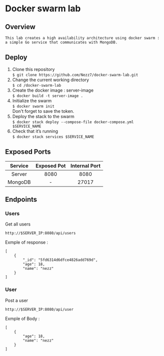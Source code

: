 # Docker swarm lab

## Overview 
    This lab creates a high availability architecture using docker swarm :
    a simple Go service that communicates with MongoDB.
## Deploy
1. Clone this repository <br>
`$ git clone https://github.com/Nezz7/docker-swarm-lab.git`
2. Change the current working directory <br>
`$ cd /docker-swarm-lab`<br>
3. Create the docker image : server-image  <br>
`$ docker build -t server-image .`<br>
4. Initialize the swarm <br>
`$ docker swarm init`<br>
Don't forget to save the token.<br>
5. Deploy the stack to the swarm<br>
`$ docker stack deploy --compose-file docker-compose.yml  $SERVICE_NAME`<br>
6. Check that it’s running <br>
`$ docker stack services $SERVICE_NAME`<br>

## Exposed Ports

| Service       | Exposed Pot   | Internal Port  |
|:-------------:|:-------------:| :-----:|
| Server        | 8080  | 8080 |
| MongoDB       | -      | 27017 |

## Endpoints

### Users

Get all users

`http://$SERVER_IP:8080/api/users`

Exmple of response :
```
[
    {
        "_id": "5fd6314d6dfce4826add769d",
        "age": 18,
        "name": "nezz"
    }
]
```

### User

Post a user

`http://$SERVER_IP:8080/api/user`

Exmple of Body :
```
[
    {
        "age": 18,
        "name": "nezz"
    }
]
```
